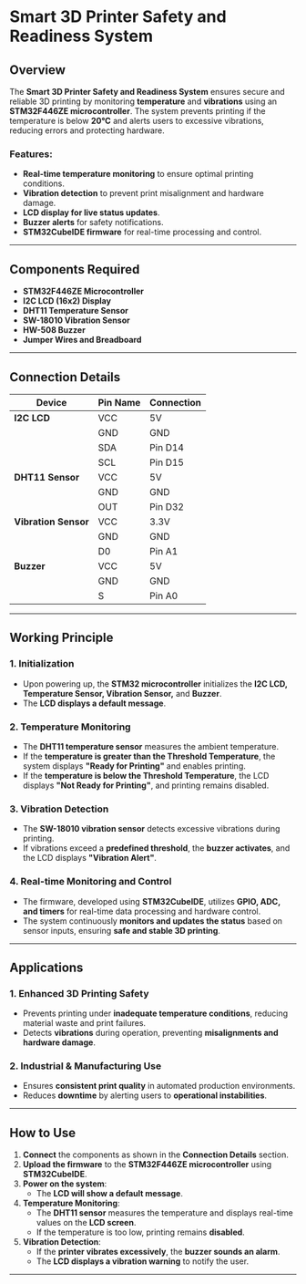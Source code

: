 # Smart 3D Printer Safety and Readiness System

## Overview
The **Smart 3D Printer Safety and Readiness System** ensures secure and reliable 3D printing by monitoring **temperature** and **vibrations** using an **STM32F446ZE microcontroller**. The system prevents printing if the temperature is below **20°C** and alerts users to excessive vibrations, reducing errors and protecting hardware. 

### **Features:**
- **Real-time temperature monitoring** to ensure optimal printing conditions.
- **Vibration detection** to prevent print misalignment and hardware damage.
- **LCD display for live status updates**.
- **Buzzer alerts** for safety notifications.
- **STM32CubeIDE firmware** for real-time processing and control.

---
## Components Required
- **STM32F446ZE Microcontroller**
- **I2C LCD (16x2) Display**
- **DHT11 Temperature Sensor**
- **SW-18010 Vibration Sensor**
- **HW-508 Buzzer**
- **Jumper Wires and Breadboard**

---
## Connection Details

| **Device**          | **Pin Name** | **Connection** |
|---------------------|-------------|---------------|
| **I2C LCD**        | VCC         | 5V            |
|                     | GND         | GND           |
|                     | SDA         | Pin D14       |
|                     | SCL         | Pin D15       |
| **DHT11 Sensor**    | VCC         | 5V            |
|                     | GND         | GND           |
|                     | OUT         | Pin D32       |
| **Vibration Sensor**| VCC         | 3.3V          |
|                     | GND         | GND           |
|                     | D0          | Pin A1        |
| **Buzzer**         | VCC         | 5V            |
|                     | GND         | GND           |
|                     | S           | Pin A0        |

---
## Working Principle

### **1. Initialization**
- Upon powering up, the **STM32 microcontroller** initializes the **I2C LCD, Temperature Sensor, Vibration Sensor,** and **Buzzer**.
- The **LCD displays a default message**.

### **2. Temperature Monitoring**
- The **DHT11 temperature sensor** measures the ambient temperature.
- If the **temperature is greater than the Threshold Temperature**, the system displays **"Ready for Printing"** and enables printing.
- If the **temperature is below the Threshold Temperature**, the LCD displays **"Not Ready for Printing"**, and printing remains disabled.

### **3. Vibration Detection**
- The **SW-18010 vibration sensor** detects excessive vibrations during printing.
- If vibrations exceed a **predefined threshold**, the **buzzer activates**, and the LCD displays **"Vibration Alert"**.

### **4. Real-time Monitoring and Control**
- The firmware, developed using **STM32CubeIDE**, utilizes **GPIO, ADC, and timers** for real-time data processing and hardware control.
- The system continuously **monitors and updates the status** based on sensor inputs, ensuring **safe and stable 3D printing**.

---
## Applications

### **1. Enhanced 3D Printing Safety**
- Prevents printing under **inadequate temperature conditions**, reducing material waste and print failures.
- Detects **vibrations** during operation, preventing **misalignments and hardware damage**.

### **2. Industrial & Manufacturing Use**
- Ensures **consistent print quality** in automated production environments.
- Reduces **downtime** by alerting users to **operational instabilities**.

---
## How to Use
1. **Connect** the components as shown in the **Connection Details** section.
2. **Upload the firmware** to the **STM32F446ZE microcontroller** using **STM32CubeIDE**.
3. **Power on the system**:
   - The **LCD will show a default message**.
4. **Temperature Monitoring**:
   - The **DHT11 sensor** measures the temperature and displays real-time values on the **LCD screen**.
   - If the temperature is too low, printing remains **disabled**.
5. **Vibration Detection**:
   - If the **printer vibrates excessively**, the **buzzer sounds an alarm**.
   - The **LCD displays a vibration warning** to notify the user.

---
